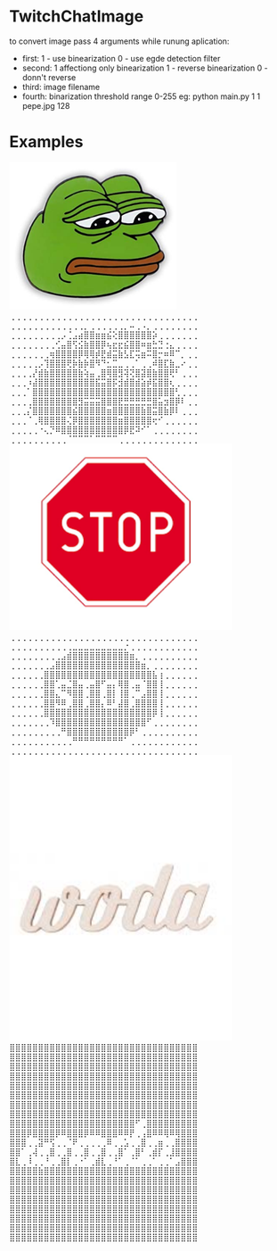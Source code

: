 # TwitchChatImage
  to convert image pass 4 arguments while runung aplication:
  * first:   1 - use binearization 0 - use egde detection filter
  * second:  1 affectiong only binearization 1 - reverse binearization 0 - donn't reverse
  * third:   image filename
  * fourth:  binarization threshold range 0-255
  eg: python main.py 1 1 pepe.jpg 128 
# Examples
 <img src="pepe.jpg" width="300">  
⢀⢀⢀⢀⢀⢀⢀⢀⢀⢀⢀⢀⢀⢀⢀⢀⢀⢀⢀⢀⢀⢀⢀⢀⢀⢀⢀⢀⢀⢀⢀⢀⢀  <br/>
⢀⢀⢀⢀⢀⢀⢀⢀⢀⢀⢀⢀⢀⡀⢀⢀⢀⢀⢀⢀⡀⠤⢀⠠⡀⢀⢀⢀⢀⢀⢀⢀⢀  <br/>
⢀⢀⢀⢀⢀⢀⢀⢀⢀⡠⢈⣠⣴⣿⣿⣶⣶⣮⢕⣿⣿⣿⣿⣿⣿⡵⢀⢀⢀⢀⢀⢀⢀  <br/>
⢀⢀⢀⢀⢀⢀⢀⢀⢊⣤⣿⢫⣪⣷⣿⣿⡿⢦⣖⣖⣮⣿⣿⠶⣶⣓⣙⢐⣄⢀⢀⢀⢀  <br/>
⢀⢀⢀⢀⢀⢀⢀⢶⣿⣿⣿⣿⡿⢿⢿⡾⣟⣾⣭⣷⣣⣏⢭⣶⠭⣿⡒⠶⠿⠉⡀⢀⢀  <br/>
⢀⢀⢀⢀⢀⡠⢹⣿⣿⣿⢟⡷⣷⡷⣿⠻⠙⣂⣉⣀⢀⢀⠁⢀⢀⠾⣿⣏⣷⣀⠔⢀⢀  <br/>
⢀⢀⢀⢀⡜⣾⣷⣿⣿⣿⣿⣿⣷⢵⣤⢀⣿⢿⣿⣻⢽⢝⣿⣽⣿⣷⣿⣿⢟⠃⢀⢀⢀  <br/>
⢀⢀⢀⠰⣼⣿⣿⣿⣿⣿⣿⣿⣿⣿⣿⣯⣭⣿⡯⣺⣾⣿⣾⣵⡾⣯⣿⣿⢆⢀⢀⢀⢀  <br/>
⢀⢀⢀⠁⣿⣿⣿⣿⣿⣿⣿⣿⣿⣿⣿⣿⣿⣿⣿⣿⣿⣿⣿⣿⣿⣿⣿⣿⣿⢃⢀⢀⢀  <br/>
⢀⢀⢀⢀⣿⣿⣿⣿⣿⣿⣿⣿⣻⣭⣭⣭⣿⣿⣿⣟⣛⣛⣛⣛⣛⣿⣥⣲⣿⡿⠇⢀⢀  <br/>
⢀⢀⢀⡌⣿⣿⣿⣿⣿⣿⣿⣮⣿⣿⣿⣿⣿⣶⣿⣿⣿⣿⣿⣷⣿⣭⣿⣷⡿⠇⢀⢀⢀  <br/>
⢀⢀⢀⠈⢀⢿⣿⣿⣿⣿⢌⡿⣿⣿⣿⣿⣿⣿⣿⣶⣿⣿⣿⣿⣿⢖⠊⢀⢀⢀⢀⢀⢀  <br/>
⢀⢀⢀⢀⢀⠐⢄⡙⠿⣿⣿⣿⣿⣿⣿⣿⣿⣿⣿⣿⡿⣟⠽⠊⠁⢀⢀⢀⢀⢀⢀⢀⢀  <br/>
⢀⢀⢀⢀⢀⢀⢀⢀⢀⢀⠈⠉⠉⠉⠁⠉⠉⠉⠉⢀⢀⢀⢀⢀⢀⢀⢀⢀⢀⢀⢀⢀⢀  <br/>

 <img src="pobrane.png" width="400"> 
 ⢀⢀⢀⢀⢀⢀⢀⢀⢀⢀⢀⢀⢀⢀⢀⢀⢀⢀⢀⢀⢀⢀⢀⢀⢀⢀⢀⢀⢀⢀⢀⢀⢀<br/>
⢀⢀⢀⢀⢀⢀⢀⢀⢀⢀⢀⣀⣀⣀⣀⣀⣀⣀⣀⣀⡐⢀⢀⢀⢀⢀⢀⢀⢀⢀⢀⢀⢀<br/>
⢀⢀⢀⢀⢀⢀⢀⢀⢀⣠⣾⣿⣿⣿⣿⣿⣿⣿⣿⣿⣿⣶⡀⢀⢀⢀⢀⢀⢀⢀⢀⢀⢀<br/>
⢀⢀⢀⢀⢀⢀⢀⣠⣿⣿⣿⣿⣿⣿⣿⣿⣿⣿⣿⣿⣿⣿⣿⣶⡀⢀⢀⢀⢀⢀⢀⢀⢀<br/>
⢀⢀⢀⢀⢀⢀⣿⣿⣿⣿⣿⣿⣿⣿⣿⣿⣿⣿⣿⣿⣿⣿⣿⣿⣿⣧⢰⢀⢀⢀⢀⢀⢀<br/>
⢀⢀⢀⢀⢀⢀⣿⣿⢁⣤⣈⣿⣤⢀⣤⣿⠋⣤⡄⢿⣿⢀⣤⠈⣿⣿⢸⢀⢀⢀⢀⢀⢀<br/>
⢀⢀⢀⢀⢀⢀⣿⣿⣄⠉⠻⣿⣿⢀⣿⣿⢀⣿⡇⢸⣿⢀⠉⣠⣿⣿⢸⢀⢀⢀⢀⢀⢀<br/>
⢀⢀⢀⢀⢀⢀⣿⣿⠻⠿⢀⣿⣿⢀⣿⣿⡄⠿⠃⣼⣿⢀⣿⣿⣿⣿⢸⢀⢀⢀⢀⢀⢀<br/>
⢀⢀⢀⢀⢀⢀⣿⣿⣿⣿⣿⣿⣿⣿⣿⣿⣿⣿⣿⣿⣿⣿⣿⣿⣿⡿⢸⢀⢀⢀⢀⢀⢀<br/>
⢀⢀⢀⢀⢀⢀⢀⠹⣿⣿⣿⣿⣿⣿⣿⣿⣿⣿⣿⣿⣿⣿⣿⣿⠋⢀⢀⢀⢀⢀⢀⢀⢀<br/>
⢀⢀⢀⢀⢀⢀⢀⢀⢀⠛⣿⣿⣿⣿⣿⣿⣿⣿⣿⣿⣿⡿⠃⢀⢀⢀⢀⢀⢀⢀⢀⢀⢀<br/>
⢀⢀⢀⢀⢀⢀⢀⢀⢀⢀⢀⠛⠛⠛⠛⠛⠛⠛⠛⠛⠁⢀⢀⢀⢀⢀⢀⢀⢀⢀⢀⢀⢀<br/>
⢀⢀⢀⢀⢀⢀⢀⢀⢀⢀⢀⢀⢀⢀⢀⢀⢀⢀⢀⢀⢀⢀⢀⢀⢀⢀⢀⢀⢀⢀⢀⢀⢀<br/>

 <img src="woda.jpg" width="400">
 ⣿⣿⣿⣿⣿⣿⣿⣿⣿⣿⣿⣿⣿⣿⣿⣿⣿⣿⣿⣿⣿⣿⣿⣿⣿⣿⣿⣿⣿⣿⣿⣿⣿<br/>
⣿⣿⣿⣿⣿⣿⣿⣿⣿⣿⣿⣿⣿⣿⣿⣿⣿⣿⣿⣿⣿⣿⣿⣿⣿⣿⣿⣿⣿⣿⣿⣿⣿<br/>
⣿⣿⣿⣿⣿⣿⣿⣿⣿⣿⣿⣿⣿⣿⣿⣿⣿⣿⣿⣿⣿⣿⣿⣿⣿⣿⣿⣿⣿⣿⣿⣿⣿<br/>
⣿⣿⣿⣿⣿⣿⣿⣿⣿⣿⣿⣿⣿⣿⣿⣿⣿⣿⣿⣿⣿⣿⣿⣿⣿⣿⣿⣿⣿⣿⣿⣿⣿<br/>
⣿⣿⣿⣿⣿⣿⣿⣿⣿⣿⣿⣿⣿⣿⣿⣿⣿⣿⣿⣿⣿⣿⣿⣿⣿⣿⣿⣿⣿⣿⣿⣿⣿<br/>
⣿⣿⣿⣿⣿⣿⣿⣿⣿⣿⣿⣿⣿⣿⣿⣿⣿⣿⣿⣿⣿⣿⣿⣿⣿⣿⣿⣿⣿⣿⣿⣿⣿<br/>
⣿⣿⣿⣿⣿⣿⣿⣿⣿⣿⣿⣿⣿⣿⣿⣿⣿⣿⣿⣿⣿⣿⣿⣿⣿⣿⣿⣿⣿⣿⣿⣿⣿<br/>
⣿⣿⣿⣿⣿⣿⣿⣿⣿⣿⣿⣿⣿⣿⣿⣿⣿⣿⣿⣿⣿⣿⣿⣿⣿⣿⣿⣿⣿⣿⣿⣿⣿<br/>
⣿⣿⣿⣿⣿⣿⣿⣿⣿⣿⣿⣿⣿⣿⣿⣿⣿⣿⣿⣿⣿⣿⠋⢀⣿⣿⣿⣿⣿⣿⣿⣿⣿<br/>
⣿⣿⣿⡿⣿⣿⣿⣿⡿⠿⣿⣿⣿⡿⠿⠿⣿⣿⣿⠿⠿⡟⢀⢠⣿⠿⠿⢿⠿⢿⣿⣿⣿<br/>
⣿⣿⣿⢀⢀⣽⠛⢫⢀⢀⠈⠟⢀⢀⢀⢀⢀⠿⢀⢀⣡⢀⢀⣿⢀⢀⣶⢀⢀⣿⣿⣿⣿<br/>
⣿⣿⠁⢀⢼⢀⢀⣿⢀⢀⣿⢀⢀⣿⢀⢀⣿⢀⢀⣿⠁⢀⣿⠃⢀⣾⡏⢀⣸⣿⣿⣿⣿<br/>
⣿⣇⢀⠸⢀⢀⠘⢀⢀⣿⡇⢀⠐⠁⢀⣾⣇⢀⠘⠁⢀⠈⠁⢀⢀⠁⢀⢀⠁⣠⣿⣿⣿<br/>
⣿⣿⣿⣿⣿⣷⣿⣿⣿⣿⣿⣿⣿⣿⣿⣿⣿⣿⣿⣿⣿⣿⣿⣿⣿⣿⣿⣿⣿⣿⣿⣿⣿<br/>
⣿⣿⣿⣿⣿⣿⣿⣿⣿⣿⣿⣿⣿⣿⣿⣿⣿⣿⣿⣿⣿⣿⣿⣿⣿⣿⣿⣿⣿⣿⣿⣿⣿<br/>
⣿⣿⣿⣿⣿⣿⣿⣿⣿⣿⣿⣿⣿⣿⣿⣿⣿⣿⣿⣿⣿⣿⣿⣿⣿⣿⣿⣿⣿⣿⣿⣿⣿<br/>
⣿⣿⣿⣿⣿⣿⣿⣿⣿⣿⣿⣿⣿⣿⣿⣿⣿⣿⣿⣿⣿⣿⣿⣿⣿⣿⣿⣿⣿⣿⣿⣿⣿<br/>
⣿⣿⣿⣿⣿⣿⣿⣿⣿⣿⣿⣿⣿⣿⣿⣿⣿⣿⣿⣿⣿⣿⣿⣿⣿⣿⣿⣿⣿⣿⣿⣿⣿<br/>
⣿⣿⣿⣿⣿⣿⣿⣿⣿⣿⣿⣿⣿⣿⣿⣿⣿⣿⣿⣿⣿⣿⣿⣿⣿⣿⣿⣿⣿⣿⣿⣿⣿<br/>
⣿⣿⣿⣿⣿⣿⣿⣿⣿⣿⣿⣿⣿⣿⣿⣿⣿⣿⣿⣿⣿⣿⣿⣿⣿⣿⣿⣿⣿⣿⣿⣿⣿<br/>
⣿⣿⣿⣿⣿⣿⣿⣿⣿⣿⣿⣿⣿⣿⣿⣿⣿⣿⣿⣿⣿⣿⣿⣿⣿⣿⣿⣿⣿⣿⣿⣿⣿<br/>
